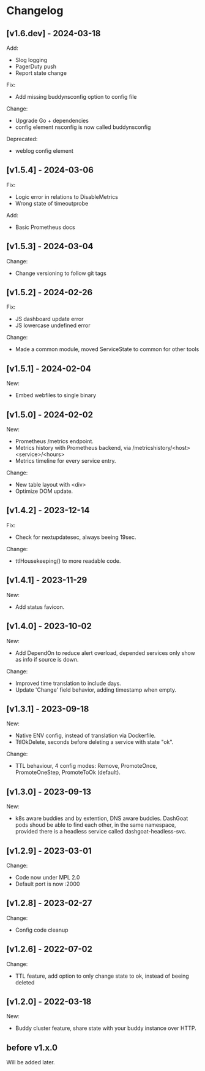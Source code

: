 # Changelog
## [v1.6.dev] - 2024-03-18
Add:
 - Slog logging
 - PagerDuty push
 - Report state change

Fix:
 - Add missing buddynsconfig option to config file

Change:
 - Upgrade Go + dependencies
 - config element nsconfig is now called buddynsconfig

Deprecated:
 - weblog config element

## [v1.5.4] - 2024-03-06
Fix:
 - Logic error in relations to DisableMetrics
 - Wrong state of timeoutprobe

Add:
 - Basic Prometheus docs

## [v1.5.3] - 2024-03-04
Change:
 - Change versioning to follow git tags

## [v1.5.2] - 2024-02-26
Fix:
 - JS dashboard update error
 - JS lowercase undefined error

Change:
 - Made a common module, moved ServiceState to common for other tools

## [v1.5.1] - 2024-02-04
New:
 - Embed webfiles to single binary

## [v1.5.0] - 2024-02-02
New:
 - Prometheus /metrics endpoint.
 - Metrics history with Prometheus backend, via /metricshistory/\<host>\<service>/\<hours>
 - Metrics timeline for every service entry.

Change:
 - New table layout with \<div\>
 - Optimize DOM update.

## [v1.4.2] - 2023-12-14
Fix:
 - Check for nextupdatesec, always beeing 19sec.

Change:
 - ttlHousekeeping() to more readable code.

## [v1.4.1] - 2023-11-29
New:
 - Add status favicon.

## [v1.4.0] - 2023-10-02
New:
 - Add DependOn to reduce alert overload, depended services only show as info if source is down.

Change:
 - Improved time translation to include days.
 - Update 'Change' field behavior, adding timestamp when empty.

## [v1.3.1] - 2023-09-18
New:
- Native ENV config, instead of translation via Dockerfile.
- TtlOkDelete, seconds before deleting a service with state "ok".

Change:
 - TTL behaviour, 4 config modes: Remove, PromoteOnce, PromoteOneStep, PromoteToOk (default).

## [v1.3.0] - 2023-09-13
New:
 - k8s aware buddies and by extention, DNS aware buddies. DashGoat pods shoud be able to find each other, in the same namespace, provided there is a headless service called dashgoat-headless-svc.

## [v1.2.9] - 2023-03-01
Change:
 - Code now under MPL 2.0
 - Default port is now :2000

## [v1.2.8] - 2023-02-27
Change:
 - Config code cleanup

## [v1.2.6] - 2022-07-02
Change:
 - TTL feature, add option to only change state to ok, instead of beeing deleted

## [v1.2.0] - 2022-03-18
New:
 - Buddy cluster feature, share state with your buddy instance over HTTP.

## before v1.x.0
Will be added later.
